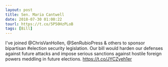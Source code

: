 ```yaml
---
layout: post
title: Sen. Maria Cantwell
date: 2018-07-30 01:00:22
tourl: https://t.co/5P50HzPLoB
tags: [Bill]
---
```

I've joined @ChrisVanHollen, @SenRubioPress &amp; others to sponsor bipartisan #election security legislation. Our bill would harden our defenses against future attacks and impose serious sanctions against hostile foreign powers meddling in future elections. https://t.co/JYCZyeh1er